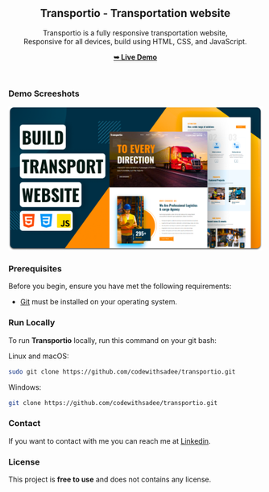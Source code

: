 <div align="center">
  
 
  <br />
  <br />

  <h2 align="center">Transportio - Transportation website</h2>

  Transportio is a fully responsive transportation website, <br />Responsive for all devices, build using HTML, CSS, and JavaScript.

  <a href="https://codewithsadee.github.io/transportio/"><strong>➥ Live Demo</strong></a>

</div>

<br />

### Demo Screeshots

![Transportio Desktop Demo](./readme-images/desktop.png "Desktop Demo")

### Prerequisites

Before you begin, ensure you have met the following requirements:

* [Git](https://git-scm.com/downloads "Download Git") must be installed on your operating system.

### Run Locally

To run **Transportio** locally, run this command on your git bash:

Linux and macOS:

```bash
sudo git clone https://github.com/codewithsadee/transportio.git
```

Windows:

```bash
git clone https://github.com/codewithsadee/transportio.git
```

### Contact

If you want to contact with me you can reach me at [Linkedin](https://www.linkedin.com/in/ravivarma-s-u-994180280?utm_source=share&utm_campaign=share_via&utm_content=profile&utm_medium=android_app).

### License

This project is **free to use** and does not contains any license.
